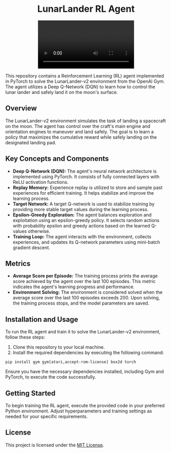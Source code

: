 <!DOCTYPE html>
<html lang="en">
<head>
    <meta charset="UTF-8">
    <meta name="viewport" content="width=device-width, initial-scale=1.0">

</head>
<body>
    <h1 style="text-align: center;">LunarLander RL Agent</h1>
    <div style="text-align: center;">
        <video controls>
            <source src="https://github.com/Sachidananda-17/Lunar-Landing/blob/main/output.mp4" type="video/mp4">
            Your browser does not support the video tag.
        </video>
    </div>
    <p>This repository contains a Reinforcement Learning (RL) agent implemented in PyTorch to solve the LunarLander-v2 environment from the OpenAI Gym. The agent utilizes a Deep Q-Network (DQN) to learn how to control the lunar lander and safely land it on the moon's surface.</p>
    <h2>Overview</h2>
    <p>The LunarLander-v2 environment simulates the task of landing a spacecraft on the moon. The agent has control over the craft's main engine and orientation engines to maneuver and land safely. The goal is to learn a policy that maximizes the cumulative reward while safely landing on the designated landing pad.</p>
    <h2>Key Concepts and Components</h2>
    <ul>
        <li><strong>Deep Q-Network (DQN):</strong> The agent's neural network architecture is implemented using PyTorch. It consists of fully connected layers with ReLU activation functions.</li>
        <li><strong>Replay Memory:</strong> Experience replay is utilized to store and sample past experiences for efficient training. It helps stabilize and improve the learning process.</li>
        <li><strong>Target Network:</strong> A target Q-network is used to stabilize training by providing more stable target values during the learning process.</li>
        <li><strong>Epsilon-Greedy Exploration:</strong> The agent balances exploration and exploitation using an epsilon-greedy policy. It selects random actions with probability epsilon and greedy actions based on the learned Q-values otherwise.</li>
        <li><strong>Training Loop:</strong> The agent interacts with the environment, collects experiences, and updates its Q-network parameters using mini-batch gradient descent.</li>
    </ul>
    <h2>Metrics</h2>
    <ul>
        <li><strong>Average Score per Episode:</strong> The training process prints the average score achieved by the agent over the last 100 episodes. This metric indicates the agent's learning progress and performance.</li>
        <li><strong>Environment Solving:</strong> The environment is considered solved when the average score over the last 100 episodes exceeds 200. Upon solving, the training process stops, and the model parameters are saved.</li>
    </ul>
    <h2>Installation and Usage</h2>
    <p>To run the RL agent and train it to solve the LunarLander-v2 environment, follow these steps:</p>
    <ol>
        <li>Clone this repository to your local machine.</li>
        <li>Install the required dependencies by executing the following command:</li>
    </ol>
    <pre><code>pip install gym gym[atari,accept-rom-license] box2d torch</code></pre>
    <p>Ensure you have the necessary dependencies installed, including Gym and PyTorch, to execute the code successfully.</p>
    <h2>Getting Started</h2>
    <p>To begin training the RL agent, execute the provided code in your preferred Python environment. Adjust hyperparameters and training settings as needed for your specific requirements.</p>
    <h2>License</h2>
    <p>This project is licensed under the <a href="LICENSE">MIT License</a>.</p>
</body>
</html>
